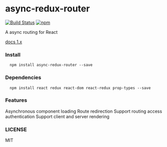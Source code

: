 # async-redux-router
  [![Build Status](https://travis-ci.org/YJJA/async-redux-router.svg?branch=master)](https://travis-ci.org/YJJA/async-redux-router)
  [![npm](https://img.shields.io/npm/v/async-redux-router.svg)](https://www.npmjs.com/package/async-redux-router)

  A async routing for React

  [docs 1.x](docs/index.md)

### Install
  ```
    npm install async-redux-router --save
  ```

### Dependencies
  ```
    npm install react redux react-dom react-redux prop-types --save
  ```

### Features
  Asynchronous component loading
  Route redirection
  Support routing access authentication
  Support client and server rendering

### LICENSE
  MIT

